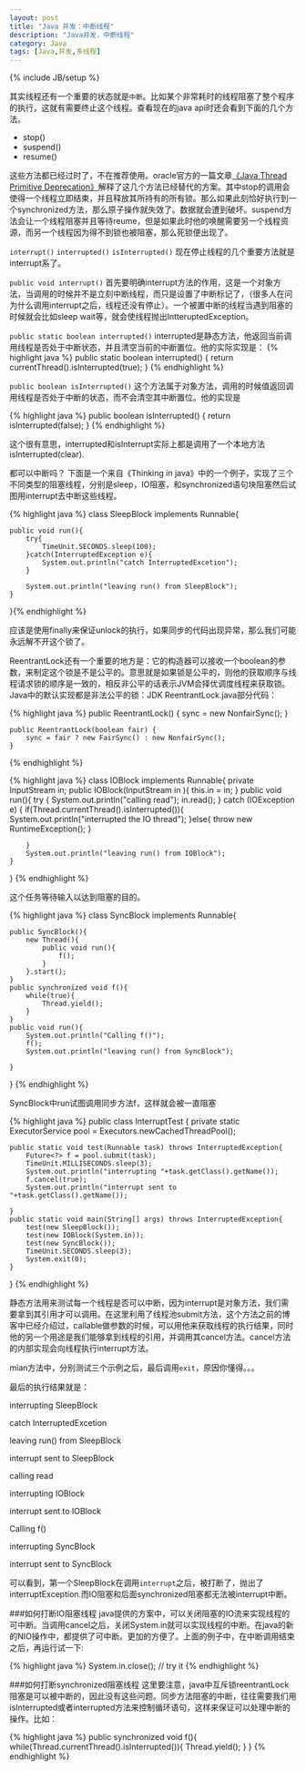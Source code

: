 ```yaml
---
layout: post
title: "Java 并发：中断线程"
description: "Java并发，中断线程"
category: Java
tags: [Java,并发,多线程]
---
```

{% include JB/setup %}

其实线程还有一个重要的状态就是`中断`。比如某个非常耗时的线程阻塞了整个程序的执行，这就有需要终止这个线程。查看现在的java api时还会看到下面的几个方法。

- stop()
- suspend()
- resume()


这些方法都已经过时了，不在推荐使用。oracle官方的一篇文章[《Java Thread Primitive Deprecation》](http://docs.oracle.com/javase/6/docs/technotes/guides/concurrency/threadPrimitiveDeprecation.html)解释了这几个方法已经替代的方案。其中stop的调用会使得一个线程立即结束，并且释放其所持有的所有锁。那么如果此刻恰好执行到一个synchronized方法，那么原子操作就失效了。数据就会遭到破坏。suspend方法会让一个线程阻塞并且等待reume，但是如果此时他的唤醒需要另一个线程资源，而另一个线程因为得不到锁也被阻塞，那么死锁便出现了。

`interrupt()`  `interrupted()`  `isInterrupted()`
现在停止线程的几个重要方法就是interrupt系了。

`public void interrupt()`
首先要明确interrupt方法的作用，这是一个对象方法，当调用的时候并不是立刻中断线程，而只是设置了中断标记了，（很多人在问为什么调用interrupt之后，线程还没有停止）。一个被置中断的线程当遇到阻塞的时候就会比如sleep wait等，就会使线程抛出IntteruptedException。

`public static boolean interrupted()`
interrupted是静态方法，他返回当前调用线程是否处于中断状态，并且清空当前的中断置位。他的实际实现是：
{% highlight java %}
public static boolean interrupted() {
        return currentThread().isInterrupted(true);
    }
{% endhighlight %}

`public boolean isInterrupted()`
这个方法属于对象方法，调用的时候值返回调用线程是否处于中断的状态，而不会清空其中断置位。他的实现是

{% highlight java %}
public boolean isInterrupted() {
        return isInterrupted(false);
    }
{% endhighlight %}

这个很有意思，interrupted和isInterrupt实际上都是调用了一个本地方法isInterrupted(clear).

都可以中断吗？
下面是一个来自《Thinking in java》中的一个例子，实现了三个不同类型的阻塞线程，分别是sleep，IO阻塞，和synchronized语句块阻塞然后试图用interrupt去中断这些线程。


{% highlight java %}
class SleepBlock implements Runnable{
 
    public void run(){
        try{
            TimeUnit.SECONDS.sleep(100);
        }catch(InterruptedException e){
            System.out.println("catch InterruptedExcetion");
        }
 
        System.out.println("leaving run() from SleepBlock");
    }
}{% endhighlight %}

应该是使用finally来保证unlock的执行，如果同步的代码出现异常，那么我们可能永远解不开这个锁了。

ReentrantLock还有一个重要的地方是：它的构造器可以接收一个boolean的参数，来制定这个锁是不是公平的。意思就是如果锁是公平的，则他的获取顺序与线程请求锁的顺序是一致的，相反非公平的话表示JVM会择优调度线程来获取锁。Java中的默认实现都是非法公平的锁：JDK ReentrantLock.java部分代码：

{% highlight java %}
public ReentrantLock() {
        sync = new NonfairSync();
    }
 
    public ReentrantLock(boolean fair) {
        sync = fair ? new FairSync() : new NonfairSync();
    }
{% endhighlight %}


{% highlight java %}
class IOBlock implements Runnable{
    private InputStream in;
    public IOBlock(InputStream in ){
        this.in  = in;
    }
    public void run(){
        try {
            System.out.println("calling read");
            in.read();
        } catch (IOException e) {
            if(Thread.currentThread().isInterrupted()){
                System.out.println("interrupted the IO thread");
            }else{
                throw new RuntimeException();
            }
 
        }
        System.out.println("leaving run() from IOBlock");
    }
}
{% endhighlight %}

这个任务等待输入以达到阻塞的目的。



{% highlight java %}
class SyncBlock implements Runnable{
 
    public SyncBlock(){
        new Thread(){
            public void run(){
                f();
            }
        }.start();
    }
    public synchronized void f(){
        while(true){
            Thread.yield();
        }
    }
    public void run(){
        System.out.println("Calling f()");
        f();
        System.out.println("leaving run() from SyncBlock");
 
    }
}
{% endhighlight %}

SyncBlock中run试图调用同步方法f，这样就会被一直阻塞

{% highlight java %}
public class InterruptTest {
    private static ExecutorService pool = Executors.newCachedThreadPool();
 
    public static void test(Runnable task) throws InterruptedException{
        Future<?> f = pool.submit(task);
        TimeUnit.MILLISECONDS.sleep(3);
        System.out.println("interrupting "+task.getClass().getName());
        f.cancel(true);
        System.out.println("interrupt sent to "+task.getClass().getName());
 
    }
    public static void main(String[] args) throws InterruptedException{
        test(new SleepBlock());
        test(new IOBlock(System.in));
        test(new SyncBlock());
        TimeUnit.SECONDS.sleep(3);
        System.exit(0);
    }
 
}
{% endhighlight %}

静态方法用来测试每一个线程是否可以中断，因为interrupt是对象方法，我们需要拿到其引用才可以调用。在这里利用了线程池submit方法，这个方法之前的博客中已经介绍过，callable做参数的时候，可以用他来获取线程的执行结果，同时他的另一个用途是我们能够拿到线程的引用，并调用其cancel方法。cancel方法的内部实现会向线程执行interrupt方法。

mian方法中，分别测试三个示例之后，最后调用`exit`，原因你懂得。。。

最后的执行结果就是：

interrupting SleepBlock

catch InterruptedExcetion

leaving run() from SleepBlock

interrupt sent to SleepBlock

calling read

interrupting IOBlock

interrupt sent to IOBlock

Calling f()

interrupting SyncBlock

interrupt sent to SyncBlock


可以看到，第一个SleepBlock在调用`interrupt`之后，被打断了，抛出了interruptException.而IO阻塞和后面synchronized阻塞都无法被interrupt中断。

###如何打断IO阻塞线程
java提供的方案中，可以关闭阻塞的IO流来实现线程的可中断。当调用cancel之后，关闭System.in就可以实现线程的中断。在java的新的NIO操作中，都提供了可中断。更加的方便了。上面的例子中，在中断调用结束之后，再运行试一下:

{% highlight java %}
System.in.close(); // try it
{% endhighlight %}

###如何打断synchronized阻塞线程
这里要注意，java中互斥锁reentrantLock阻塞是可以被中断的，因此没有这些问题。同步方法阻塞的中断，往往需要我们用isInterrupted或者interrupted方法来控制循环语句，这样来保证可以处理中断的操作。比如：

{% highlight java %}
public synchronized void f(){
        while(Thread.currentThread().isInterrupted()){
            Thread.yield();
        }
    }
{% endhighlight %}

